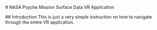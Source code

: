 \# NASA Psyche Mission Surface Data VR Application

\## Introduction This is just a very simple instruction on how to
navigate through the entire VR application.
